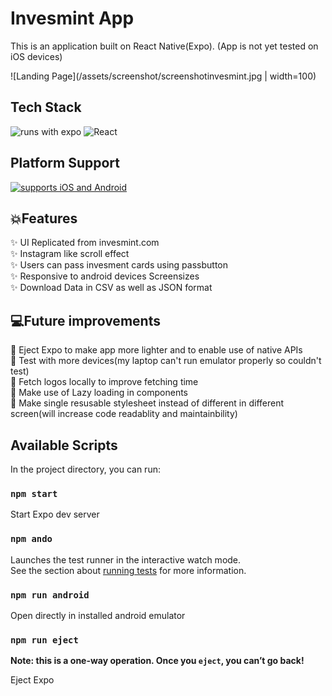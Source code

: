 # Invesmint App

This is an application built on React Native(Expo).
(App is not yet tested on iOS devices)

![Landing Page](/assets/screenshot/screenshotinvesmint.jpg | width=100)

## Tech Stack

![runs with expo](https://img.shields.io/badge/Runs%20with%20Expo-000.svg?style=flat-square&logo=EXPO&labelColor=ffffff&logoColor=000)
![React](https://img.shields.io/badge/react-%2320232a.svg?style=for-the-badge&logo=react&logoColor=%2361DAFB)
[](https://github.com/expo/expo)

## Platform Support

[![supports iOS and Android](https://img.shields.io/badge/Platforms-Native-4630EB.svg?style=for-the-badge&logo=EXPO&labelColor=000&logoColor=fff)](https://github.com/expo/expo)

## 💥Features

✨ UI Replicated from invesmint.com\
✨ Instagram like scroll effect\
✨ Users can pass invesment cards using passbutton\
✨ Responsive to android devices Screensizes\
✨ Download Data in CSV as well as JSON format

## 💻Future improvements

🔨 Eject Expo to make app more lighter and to enable use of native APIs\
🔨 Test with more devices(my laptop can't run emulator properly so couldn't test)\
🔨 Fetch logos locally to improve fetching time\
🔨 Make use of Lazy loading in components\
🔨 Make single resusable stylesheet instead of different in different screen(will increase code readablity and maintainbility)

## Available Scripts

In the project directory, you can run:

### `npm start`

Start Expo dev server

### `npm ando`

Launches the test runner in the interactive watch mode.<br />
See the section about [running tests](https://facebook.github.io/create-react-app/docs/running-tests) for more information.

### `npm run android`

Open directly in installed android emulator

### `npm run eject`

**Note: this is a one-way operation. Once you `eject`, you can’t go back!**

Eject Expo

